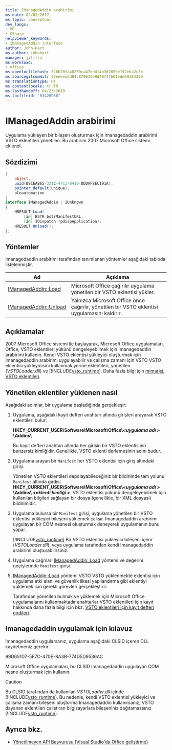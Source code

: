 ```yaml
---
title: IManagedAddin arabirimi
ms.date: 02/02/2017
ms.topic: conceptual
dev_langs:
- VB
- CSharp
helpviewer_keywords:
- IManagedAddin interface
author: John-Hart
ms.author: johnhart
manager: jillfra
ms.workload:
- office
ms.openlocfilehash: 320b20fa40250ca47dd414b362059e152eba2c3b
ms.sourcegitcommit: 47eeeeadd84c879636e9d48747b615de69384356
ms.translationtype: HT
ms.contentlocale: tr-TR
ms.lasthandoff: 04/23/2019
ms.locfileid: "63420988"
---
```

# <a name="imanagedaddin-interface"></a>IManagedAddin arabirimi
  Uygulama yükleyen bir bileşen oluşturmak için Imanagedaddin arabirimi VSTO eklentileri yönetilen. Bu arabirim 2007 Microsoft Office sistemi eklendi.

## <a name="syntax"></a>Sözdizimi

```csharp
[
    object,
    uuid(B9CEAB65-331C-4713-8410-DDDAF8EC191A),
    pointer_default(unique),
    oleautomation
]
interface IManagedAddin : IUnknown
{
    HRESULT Load(
        [in] BSTR bstrManifestURL,
        [in] IDispatch *pdispApplication);
    HRESULT Unload();
};
```

## <a name="methods"></a>Yöntemler
 Imanagedaddin arabirimi tarafından tanımlanan yöntemler aşağıdaki tabloda listelenmiştir.

|Ad|Açıklama|
|----------|-----------------|
|[IManagedAddin::Load](../vsto/imanagedaddin-load.md)|Microsoft Office çağırılır uygulama yönetilen bir VSTO eklentisi yükler.|
|[IManagedAddin::Unload](../vsto/imanagedaddin-unload.md)|Yalnızca Microsoft Office önce çağırılır, yönetilen bir VSTO eklentisi uygulamasını kaldırır.|

## <a name="remarks"></a>Açıklamalar
 2007 Microsoft Office sistemi ile başlayarak, Microsoft Office uygulamaları, Office, VSTO eklentileri yükünü dengeleyebilmek için Imanagedaddin arabirimi kullanın. Kendi VSTO eklentisi yükleyici oluşturmak için Imanagedaddin arabirimi uygulayabilir ve çalışma zamanı için VSTO VSTO eklentisi yükleyicisini kullanmak yerine eklentileri, yönetilen (*VSTOLoader.dll*) ve [!INCLUDE[vsto_runtime](../vsto/includes/vsto-runtime-md.md)]. Daha fazla bilgi için [mimarisi, VSTO eklentileri](../vsto/architecture-of-vsto-add-ins.md).

## <a name="how-managed-add-ins-are-loaded"></a>Yönetilen eklentiler yüklenen nasıl
 Aşağıdaki adımlar, bir uygulama başladığında gerçekleşir:

1. Uygulama, aşağıdaki kayıt defteri anahtarı altında girişleri arayarak VSTO eklentileri bulur:

    **HKEY_CURRENT_USER\Software\Microsoft\Office\\*\<uygulama adı >* \Addins\\**

    Bu kayıt defteri anahtarı altında her girişin bir VSTO eklentisinin benzersiz kimliğidir. Genellikle, VSTO eklenti derlemesinin adını budur.

2. Uygulama arayan bir `Manifest` her VSTO eklentisi için giriş altındaki girişi.

    Yönetilen VSTO eklentileri depolayabileceğiniz bir bildirimde tam yolunu `Manifest` altında girdisi **HKEY_CURRENT_USER\Software\Microsoft\Office\\_\<uygulama adı >_ \Addins\\  _\<eklenti kimliği >_**. VSTO eklentisi yükünü dengeleyebilmek için kullanılan bilgileri sağlayan bir dosya (genellikle, bir XML dosyası) bildirimidir.

3. Uygulama bulursa bir `Manifest` girişi, uygulama yönetilen bir VSTO eklentisi yükleyici bileşeni yüklemek çalışır. Imanagedaddin arabirimi uygulayan bir COM nesnesi oluşturmak deneyerek uygulamanın bunu yapar.

    [!INCLUDE[vsto_runtime](../vsto/includes/vsto-runtime-md.md)] Bir VSTO eklentisi yükleyici bileşeni içerir (*VSTOLoader.dll*), veya uygulama tarafından kendi Imanagedaddin arabirimi oluşturabilirsiniz.

4. Uygulama çağrıları [IManagedAddin::Load](../vsto/imanagedaddin-load.md) yöntemi ve değerini geçişlerinde `Manifest` girişi.

5. [IManagedAddin::Load](../vsto/imanagedaddin-load.md) yöntemi VSTO VSTO yüklenmekte eklentisi için uygulama etki alanı ve güvenlik ilkesi yapılandırma gibi eklentiyi yüklemek için gerekli görevleri gerçekleştirir.

   Tarafından yönetilen bulmak ve yüklemek için Microsoft Office uygulamalarını kullanmaktadır anahtarlar VSTO eklentileri için kayıt hakkında daha fazla bilgi için bkz: [VSTO eklentileri için kayıt defteri girdileri](../vsto/registry-entries-for-vsto-add-ins.md).

## <a name="guidance-to-implement-imanagedaddin"></a>Imanagedaddin uygulamak için kılavuz
 Imanagedaddin uygularsanız, uygulama aşağıdaki CLSID içeren DLL kaydetmeniz gerekir:

 99D651D7-5F7C-470E-8A3B-774D5D9536AC

 Microsoft Office uygulamaları, bu CLSID Imanagedaddin uygulayan COM nesne oluşturmak için kullanın.

> [!CAUTION]
> Bu CLSID tarafından da kullanılan *VSTOLoader.dll* içinde [!INCLUDE[vsto_runtime](../vsto/includes/vsto-runtime-md.md)]. Bu nedenle, kendi VSTO eklentisi yükleyici ve çalışma zamanı bileşeni oluşturma Imanagedaddin kullanırsanız, VSTO dayanan eklentileri çalıştıran bilgisayarlara bileşeniniz dağıtamazsınız [!INCLUDE[vsto_runtime](../vsto/includes/vsto-runtime-md.md)].

## <a name="see-also"></a>Ayrıca bkz.
- [Yönetilmeyen API Başvurusu &#40;Visual Studio'da Office geliştirme&#41;](../vsto/unmanaged-api-reference-office-development-in-visual-studio.md)
